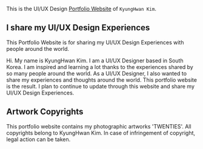 This is the UI/UX Design [Portfolio Website](https://khk-design.kr/) of `KyungHwan Kim`.

## I share my UI/UX Design Experiences

This Portfolio Website is for sharing my UI/UX Design Experiences with people around the world.

Hi. My name is KyungHwan Kim. I am a UI/UX Designer based in South Korea. I am inspired and learning a lot thanks to the experiences shared by so many people around the world. As a UI/UX Designer, I also wanted to share my experiences and thoughts around the world. This portfolio website is the result. I plan to continue to update through this website and share my UI/UX Design Experiences.

## Artwork Copyrights

This portfolio website contains my photographic artworks 'TWENTIES'. All copyrights belong to KyungHwan Kim. In case of infringement of copyright, legal action can be taken.
